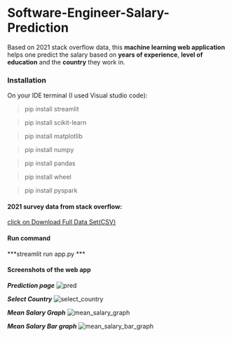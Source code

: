 # Software-Engineer-Salary-Prediction

Based on 2021 stack overflow data, this **machine learning web application** helps one predict the salary based on **years of experience**, **level of education** and the **country** they work in.  


### Installation  

On your IDE terminal (I used Visual studio code):
>pip install streamlit  

>pip install scikit-learn  

>pip install matplotlib  

>pip install numpy  

>pip install pandas  

>pip install wheel  

>pip install pyspark  
  

  
#### 2021 survey data from stack overflow:
[click on Download Full Data Set(CSV)](https://insights.stackoverflow.com/survey)  


#### Run command
***streamlit run app.py *** 

#### Screenshots of the web app  

***Prediction page***
![pred](https://user-images.githubusercontent.com/68302187/148638692-ab5189db-b424-4d38-a575-f91321f15f94.png)  

***Select Country***
![select_country](https://user-images.githubusercontent.com/68302187/148638694-d0d6bef6-6dce-421a-b587-c12fe9844553.png)

***Mean Salary Graph***
![mean_salary_graph](https://user-images.githubusercontent.com/68302187/148638697-d6acea7c-819a-4412-8bcf-440b2c01a8ad.png)  

***Mean Salary Bar graph***
![mean_salary_bar_graph](https://user-images.githubusercontent.com/68302187/148638703-29fd24c6-c028-4eff-a04b-33d7477ad077.png)  


